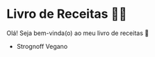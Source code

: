 # Livro de Receitas :woman_cook:

Olá! Seja bem-vinda(o) ao meu livro de receitas :wave:

- Strognoff Vegano